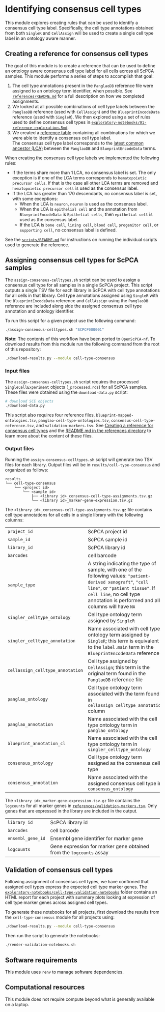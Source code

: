 # Identifying consensus cell types

This module explores creating rules that can be used to identify a consensus cell type label.
Specifically, the cell type annotations obtained from both `SingleR` and `CellAssign` will be used to create a single cell type label in an ontology aware manner.

## Creating a reference for consensus cell types 

The goal of this module is to create a reference that can be used to define an ontology aware consensus cell type label for all cells across all ScPCA samples. 
This module performs a series of steps to accomplish that goal: 

1. The cell type annotations present in the `PanglaoDB` reference file were assigned to an ontology term identifier, when possible.
See [`references/README.md`](./references/README.md) for a full description on how we completed assignments.  
2. We looked at all possible combinations of cell type labels between the `PanglaoDB` reference (used with `CellAssign`) and the `BlueprintEncodeData` reference (used with `SingleR`). 
We then explored using a set of rules used to define consensus cell types in [`exploratory-notebooks/01-reference-exploration.Rmd`](./exploratory-notebooks/01-reference-exploration.Rmd). 
3. We created a [reference table](./references/consensus-cell-type-reference.tsv) containing all combinations for which we were able to identify a consensus cell type label.  
The consensus cell type label corresponds to the [latest common ancestor (LCA)](https://rdrr.io/bioc/ontoProc/man/findCommonAncestors.html) between the `PanglaoDB` and `BlueprintEncodeData` terms. 

When creating the consensus cell type labels we implemented the following rules: 

- If the terms share more than 1 LCA, no consensus label is set. 
The only exception is if one of the LCA terms corresponds to `hematopoietic precursor cells`. 
If that is the case all other LCA terms are removed and `hematopoietic precursor cell` is used as the consensus label. 
- If the LCA has greater than 170 descendants, no consensus label is set, with some exceptions: 
  - When the LCA is `neuron`, `neuron` is used as the consensus label. 
  - When the LCA is `epithelial cell` and the annotation from `BlueprintEncodeData` is `Epithelial cells`, then `epithelial cell` is used as the consensus label. 
  - If the LCA is `bone cell`, `lining cell`, `blood cell`, `progenitor cell`, or `supporting cell`, no consensus label is defined. 

See the [`scripts/README.md`](./scripts/README.md) for instructions on running the individual scripts used to generate the reference. 

## Assigning consensus cell types for ScPCA samples

The `assign-consensus-celltypes.sh` script can be used to assign a consensus cell type for all samples in a single ScPCA project. 
This script outputs a single TSV file for each library in ScPCA with cell type annotations for all cells in that library. 
Cell type annotations assigned using `SingleR` with the `BlueprintEncodeData` reference and `CellAssign` using the `PanglaoDB` reference are included along side the assigned consensus cell type annotation and ontology identifier. 

To run this script for a given project use the following command: 

```sh
./assign-consensus-celltypes.sh "SCPCP000001"
```

**Note:** The contents of this workflow have been ported to `OpenScPCA-nf`. 
To download results from this module run the following command from the root of this repository:

```sh
./download-results.py --module cell-type-consensus
```


### Input files


The `assign-consensus-celltypes.sh` script requires the processed `SingleCellExperiment` objects (`_processed.rds`) for all ScPCA samples.
These files were obtained using the `download-data.py` script:

```sh
# download SCE objects
./download-data.py
```

This script also requires four reference files, `blueprint-mapped-ontologies.tsv`, `panglao-cell-type-ontologies.tsv`, `consensus-cell-type-reference.tsv`, and `validation-markers.tsv`. 
See [Creating a reference for consensus cell types](#creating-a-reference-for-consensus-cell-types) and the [README.md in the references directory](./references/README.md) to learn more about the content of these files. 

### Output files

Running the `assign-consensus-celltypes.sh` script will generate two TSV files for each library. 
Output files will be in `results/cell-type-consensus` and organized as follows: 

```
results
└── cell-type-consensus
    └── <project id>
        └── <sample id>
            ├── <library id>_consensus-cell-type-assignments.tsv.gz
            └── <library id>_marker-gene-expression.tsv.gz

```

The `<library id>_consensus-cell-type-assignments.tsv.gz` file contains cell type annotations for all cells in a single library with the following columns: 

| | |
| --- | --- | 
| `project_id` | ScPCA project id |
| `sample_id` | ScPCA sample id | 
| `library_id` |  ScPCA library id |
| `barcodes` | cell barcode |
| `sample_type` | A string indicating the type of sample, with one of the following values: `"patient-derived xenograft"`, `"cell line"`, or `"patient tissue"`. If `cell line`, no cell type annotation is performed and all columns will have `NA` |
| `singler_celltype_ontology` | Cell type ontology term assigned by `SingleR` | 
| `singler_celltype_annotation` | Name associated with cell type ontology term assigned by `SingleR`; this term is equivalent to the `label.main` term in the `BlueprintEncodeData` reference | 
| `cellassign_celltype_annotation` | Cell type assigned by `CellAssign`; this term is the original term found in the `PanglaoDB` reference file | 
| `panglao_ontology` | Cell type ontology term associated with the term found in `cellassign_celltype_annotation` column | 
| `panglao_annotation` | Name associated with the cell type ontology term in `panglao_ontology` | 
| `blueprint_annotation_cl` | Name associated with the cell type ontology term in `singler_celltype_ontology` |
| `consensus_ontology` | Cell type ontology term assigned as the consensus cell type | 
| `consensus_annotation` | Name associated with the assigned consensus cell type in `consensus_ontology` | 


The `<library id>_marker-gene-expression.tsv.gz` file contains the `logcounts` for all marker genes in [`references/validation-markers.tsv`](./references/validation-markers.tsv). 
Only genes that are expressed in the library are included in the output. 

| | | 
| --- | --- | 
| `library_id` | ScPCA library id | 
| `barcodes` | cell barcode | 
| `ensembl_gene_id` | Ensembl gene identifier for marker gene | 
| `logcounts` | Gene expression for marker gene obtained from the `logcounts` assay | 

## Validation of consensus cell types 

Following assignment of consensus cell types, we have confirmed that assigned cell types express the expected cell type marker genes. 
The [`exploratory-notebooks/cell-type-validation-notebooks`](./exploratory-notebooks/cell-type-validation-notebooks/) folder contains an HTML report for each project with summary plots looking at expression of cell type marker genes across assigned cell types. 

To generate these notebooks for all projects, first download the results from the `cell-type-consensus` module for all projects using: 

```sh
./download-results.py --module cell-type-consensus
```

Then run the script to generate the notebooks: 

```sh
./render-validation-notebooks.sh
```

## Software requirements

This module uses `renv` to manage software dependencies. 

## Computational resources

This module does not require compute beyond what is generally available on a laptop. 

